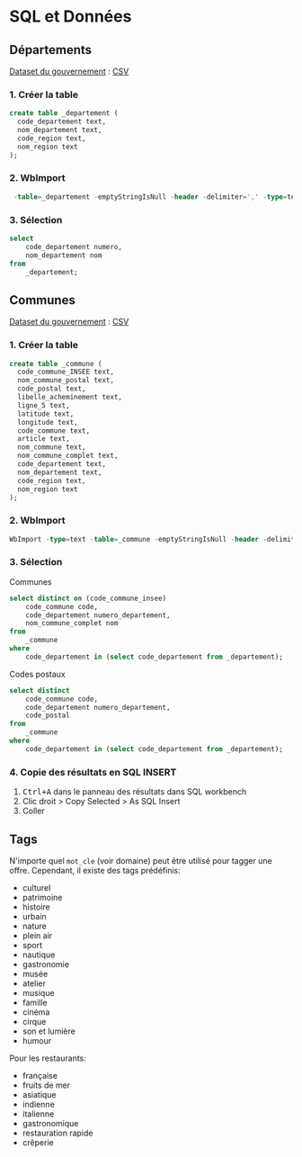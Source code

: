 # SQL et Données

## Départements

[Dataset du gouvernement](https://www.data.gouv.fr/fr/datasets/communes-de-france-base-des-codes-postaux/) : [CSV](dataset/departements-france.csv)

### 1. Créer la table

```sql
create table _departement (
  code_departement text,
  nom_departement text,
  code_region text,
  nom_region text
);
```

### 2. WbImport

```sql
 -table=_departement -emptyStringIsNull -header -delimiter=',' -type=text -file='dataset/departements-france.csv'
```

### 3. Sélection

```sql
select
    code_departement numero,
    nom_departement nom
from
    _departement;
```

## Communes

[Dataset du gouvernement](https://www.data.gouv.fr/fr/datasets/communes-de-france-base-des-codes-postaux/) : [CSV](dataset/communes-departement-region.csv)

### 1. Créer la table

```sql
create table _commune (
  code_commune_INSEE text,
  nom_commune_postal text,
  code_postal text,
  libelle_acheminement text,
  ligne_5 text,
  latitude text,
  longitude text,
  code_commune text,
  article text,
  nom_commune text,
  nom_commune_complet text,
  code_departement text,
  nom_departement text,
  code_region text,
  nom_region text
);
```

### 2. WbImport

```sql
WbImport -type=text -table=_commune -emptyStringIsNull -header -delimiter=',' -file='dataset/communes-departement-region.csv'
```

### 3. Sélection

Communes

```sql
select distinct on (code_commune_insee)
    code_commune code,
    code_departement numero_departement,
    nom_commune_complet nom
from
    _commune
where
    code_departement in (select code_departement from _departement);
```

Codes postaux

```sql
select distinct
    code_commune code,
    code_departement numero_departement,
    code_postal
from
    _commune
where
    code_departement in (select code_departement from _departement);
```

### 4. Copie des résultats en SQL INSERT

1. <kbd>Ctrl+A</kbd> dans le panneau des résultats dans SQL workbench
2. Clic droit > Copy Selected > As SQL Insert
3. Coller

## Tags

N'importe quel `mot_cle` (voir domaine) peut être utilisé pour tagger une offre. Cependant, il existe des tags prédéfinis:

- culturel
- patrimoine
- histoire
- urbain
- nature
- plein air
- sport
- nautique
- gastronomie
- musée
- atelier
- musique
- famille
- cinéma
- cirque
- son et lumière
- humour

Pour les restaurants:

- française
- fruits de mer
- asiatique
- indienne
- italienne
- gastronomique
- restauration rapide
- crêperie
  